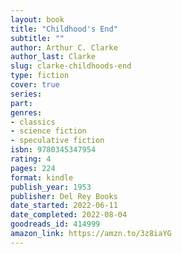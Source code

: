 ```yaml
---
layout: book
title: "Childhood's End"
subtitle: ""
author: Arthur C. Clarke
author_last: Clarke
slug: clarke-childhoods-end
type: fiction
cover: true
series: 
part: 
genres:
- classics
- science fiction
- speculative fiction
isbn: 9780345347954
rating: 4
pages: 224
format: kindle
publish_year: 1953
publisher: Del Rey Books
date_started: 2022-06-11
date_completed: 2022-08-04
goodreads_id: 414999
amazon_link: https://amzn.to/3z8iaYG
---
```

